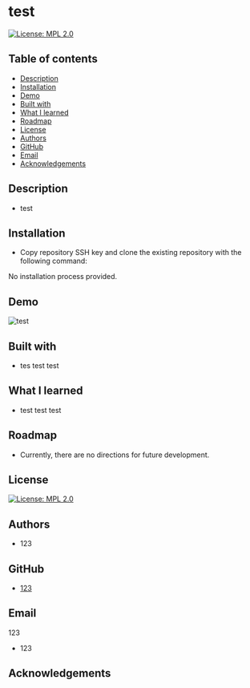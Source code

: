 # test

[![License: MPL 2.0](https://img.shields.io/badge/License-MPL_2.0-brightgreen.svg)](https://opensource.org/licenses/MPL-2.0)

## Table of contents

- [Description](#description)
- [Installation](#installation)
- [Demo](#demo)
- [Built with](#built-with)
- [What I learned](#what-i-learned)
- [Roadmap](#roadmap)
- [License](#license)
- [Authors](#authors)
- [GitHub](#github)
- [Email](#email)
- [Acknowledgements](#acknowledgements)

## Description
- test

## Installation

- Copy repository SSH key and clone the existing repository with the following command:

No installation process provided.

## Demo

![test](undefined)

## Built with

- tes test test

## What I learned

- test test test

## Roadmap

- Currently, there are no directions for future development.

## License

[![License: MPL 2.0](https://img.shields.io/badge/License-MPL_2.0-brightgreen.svg)](https://opensource.org/licenses/MPL-2.0)

## Authors

- 123

## GitHub 

- [123](123)

## Email

123

- 123

## Acknowledgements


